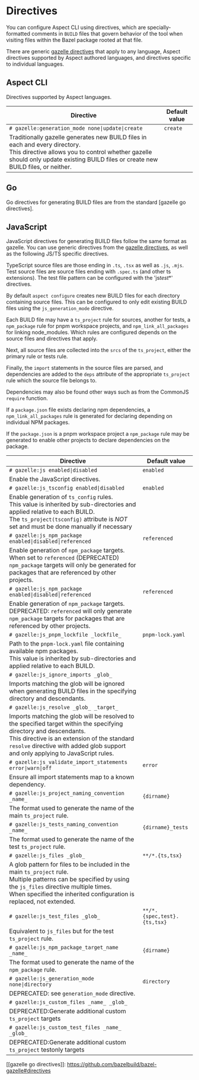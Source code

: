 # Directives

You can configure Aspect CLI using directives, which are specially-formatted
comments in `BUILD` files that govern behavior of the tool when visiting files
within the Bazel package rooted at that file.

There are generic [gazelle directives] that apply to any language, Aspect directives
supported by Aspect authored languages, and directives specific to individual languages.

## Aspect CLI

Directives supported by Aspect languages.

<!-- prettier-ignore-start -->
| **Directive**                                           | **Default value**           |
| ------------------------------------------------------- | --------------------------- |
| `# gazelle:generation_mode none\|update\|create`        | `create`                    | 
| Traditionally gazelle generates new BUILD files in each and every directory.<br />This directive allows you to control whether gazelle should only update existing BUILD files or create new BUILD files, or neither.
<!-- prettier-ignore-end -->

## Go

Go directives for generating BUILD files are from the standard [gazelle go directives].

## JavaScript

JavaScript directives for generating BUILD files follow the same format as gazelle.
You can use generic directives from the [gazelle directives], as well as the following JS/TS
specific directives.

TypeScript source files are those ending in `.ts`, `.tsx` as well as `.js`, `.mjs`.
Test source files are source files ending with `.spec.ts` (and other ts extensions).
The test file pattern can be configured with the 'js*test*\*' directives.

By default `aspect configure` creates new BUILD files for each directory containing source files.
This can be configured to only edit existing BUILD files using the `js_generation_mode` directive.

Each BUILD file may have a `ts_project` rule for sources, another for tests,
a `npm_package` rule for pnpm workspace projects, and `npm_link_all_packages` for linking node_modules.
Which rules are configured depends on the source files and directives that apply.

Next, all source files are collected into the `srcs` of the `ts_project`,
either the primary rule or tests rule.

Finally, the `import` statements in the source files are parsed, and
dependencies are added to the `deps` attribute of the appropriate
`ts_project` rule which the source file belongs to.

Dependencies may also be found other ways such as from the CommonJS `require` function.

If a `package.json` file exists declaring npm dependencies, a `npm_link_all_packages` rule
is generated for declaring depending on individual NPM packages.

If the `package.json` is a pnpm workspace project a `npm_package` rule may be generated to
enable other projects to declare dependencies on the package.

<!-- prettier-ignore-start -->
| **Directive**                                           | **Default value**           |
| ------------------------------------------------------- | --------------------------- |
| `# gazelle:js enabled\|disabled`                        | `enabled`                   |
| Enable the JavaScript directives. |
| `# gazelle:js_tsconfig enabled\|disabled`               | `enabled`                   |
| Enable generation of `ts_config` rules.<br />This value is inherited by sub-directories and applied relative to each BUILD.<br />The `ts_project(tsconfig)` attribute is *NOT* set and must be done manually if necessary |
| `# gazelle:js_npm_package enabled\|disabled\|referenced`| `referenced`                |
| Enable generation of `npm_package` targets.<br />When set to `referenced` (DEPRECATED) `npm_package` targets will only be generated for packages that are referenced by other projects. |
| `# gazelle:js_npm_package enabled\|disabled\|referenced`| `referenced`                |
| Enable generation of `npm_package` targets.<br />DEPRECATED: `referenced` will only generate `npm_package` targets for packages that are referenced by other projects. |
| `# gazelle:js_pnpm_lockfile _lockfile_`                 | `pnpm-lock.yaml`            |
| Path to the `pnpm-lock.yaml` file containing available npm packages. <br />This value is inherited by sub-directories and applied relative to each BUILD. |
| `# gazelle:js_ignore_imports _glob_`                    |                             |
| Imports matching the glob will be ignored when generating BUILD files in the specifying directory and descendants. |
| `# gazelle:js_resolve _glob_ _target_`                  |                             |
| Imports matching the glob will be resolved to the specified target within the specifying directory and descendants.<br />This directive is an extension of the standard `resolve` directive with added glob support and only applying to JavaScript rules. |
| `# gazelle:js_validate_import_statements error\|warn\|off`   | `error`                      | 
| Ensure all import statements map to a known dependency. |
| `# gazelle:js_project_naming_convention _name_`         | `{dirname}`                 |
| The format used to generate the name of the main `ts_project` rule. |
| `# gazelle:js_tests_naming_convention _name_`           | `{dirname}_tests`           |
| The format used to generate the name of the test `ts_project` rule. |
| `# gazelle:js_files _glob_`                             | `**/*.{ts,tsx}`             |
| A glob pattern for files to be included in the main `ts_project` rule.<br />Multiple patterns can be specified by using the `js_files` directive multiple times.<br />When specified the inherited configuration is replaced, not extended. |
| `# gazelle:js_test_files _glob_`                        | `**/*.{spec,test}.{ts,tsx}` |
| Equivalent to `js_files` but for the test `ts_project` rule. |
| `# gazelle:js_npm_package_target_name _name_`           | `{dirname}`                 |
| The format used to generate the name of the `npm_package` rule. |
| `# gazelle:js_generation_mode none\|directory`          | `directory`                 | 
| DEPRECATED: see `generation_mode` directive. |
| `# gazelle:js_custom_files _name_ _glob_`               |                             |
| DEPRECATED:Generate additional custom `ts_project` targets |
| `# gazelle:js_custom_test_files _name_ _glob_`          |                             |
| DEPRECATED:Generate additional custom `ts_project` testonly targets
<!-- prettier-ignore-end -->

[gazelle directives]: https://github.com/bazelbuild/bazel-gazelle#directives
[[gazelle go directives]]: https://github.com/bazelbuild/bazel-gazelle#directives
